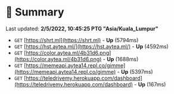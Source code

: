 # 📖 Summary
Last updated: **2/5/2022, 10:45:25 PTG "Asia/Kuala_Lumpur"**

- `GET` [https://shrt.ml](https://shrt.ml) - **Up** (5794ms)
- `GET` [https://hst.aytea.ml/](https://hst.aytea.ml/) - **Up** (4592ms)
- `GET` [https://color.aytea.ml/4b31d6.png](https://color.aytea.ml/4b31d6.png) - **Up** (1688ms)
- `GET` [https://memeapi.aytea14.repl.co/gimme](https://memeapi.aytea14.repl.co/gimme) - **Up** (5397ms)
- `GET` [https://teledrivemy.herokuapp.com/dashboard](https://teledrivemy.herokuapp.com/dashboard) - **Up** (167ms)
